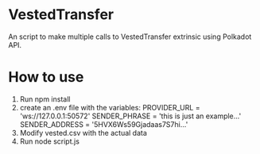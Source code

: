 # VestedTransfer
An script to make multiple calls to VestedTransfer extrinsic using Polkadot API.
# How to use
1. Run npm install
2. create an .env file with the variables:
PROVIDER_URL = 'ws://127.0.0.1:50572'
SENDER_PHRASE = 'this is just an example...'
SENDER_ADDRESS = '5HVX6Ws59Gjadaas7S7hi...'
3. Modify vested.csv with the actual data
4. Run node script.js
